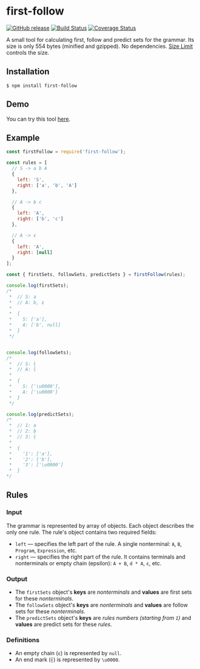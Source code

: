 # first-follow

[![GitHub release](https://img.shields.io/github/release/MikeDevice/first-follow.svg)](https://github.com/MikeDevice/first-follow/releases)
[![Build Status](https://travis-ci.org/MikeDevice/first-follow.svg?branch=master)](https://travis-ci.org/MikeDevice/first-follow)
[![Coverage Status](https://coveralls.io/repos/github/MikeDevice/first-follow/badge.svg?branch=master)](https://coveralls.io/github/MikeDevice/first-follow?branch=master)

A small tool for calculating first, follow and predict sets for the grammar. Its size is only 554 bytes (minified and gzipped). No dependencies. [Size Limit](https://github.com/ai/size-limit) controls the size.


## Installation
```
$ npm install first-follow
```

## Demo
You can try this tool [here](https://mikedevice.github.io/first-follow/).

## Example
```js
const firstFollow = require('first-follow');

const rules = [
  // S -> a b A
  {
    left: 'S',
    right: ['a', 'b', 'A']
  },

  // A -> b c
  {
    left: 'A',
    right: ['b', 'c']
  },

  // A -> ε
  {
    left: 'A',
    right: [null]
  }
];

const { firstSets, followSets, predictSets } = firstFollow(rules);

console.log(firstSets);
/*
 *  // S: a
 *  // A: b, ε
 *
 *  {
 *    S: ['a'],
 *    A: ['b', null]
 *  }
 */


console.log(followSets);
/*
 *  // S: ┤
 *  // A: ┤
 *
 *  {
 *    S: ['\u0000'],
 *    A: ['\u0000']
 *  }
 */

console.log(predictSets);
/*
 *  // 1: a
 *  // 2: b
 *  // 3: ┤
 * 
 *  {
 *    '1': ['a'],
 *    '2': ['b'],
 *    '3': ['\u0000']
 *  }
*/
```

## Rules

### Input
The grammar is represented by array of objects. Each object describes the only one rule. The rule's object contains two required fields:

* `left` — specifies the left part of the rule. A single nonterminal: `A`, `B`, `Program`, `Expression`, etc.
* `right` — specifies the right part of the rule. It contains terminals and nonterminals or empty chain (epsilon): `A + B`, `d * A`, `ε`, etc.

### Output
* The `firstSets` object's **keys** are *nonterminals* and **values** are first sets for these *nonterminals*.
* The `followSets` object's **keys** are *nonterminals* and **values** are follow sets for these *nonterminals*.
* The `predictSets` object's **keys** are  *rules numbers (starting from `1`)* and **values** are predict sets for these *rules*.

### Definitions
* An empty chain (`ε`) is represented by `null`.
* An end mark (`┤`) is represented by `\u0000`.
